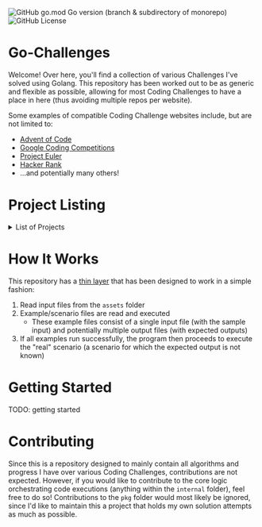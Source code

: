 ![GitHub go.mod Go version (branch & subdirectory of monorepo)][badge-go-version]
![GitHub License][badge-license]

# Go-Challenges
Welcome! Over here, you'll find a collection of various Challenges I've solved using Golang. This repository has been worked out to be as generic and flexible as possible, allowing for most Coding Challenges to have a place in here (thus avoiding multiple repos per website).

Some examples of compatible Coding Challenge websites include, but are not limited to:
* [Advent of Code](https://adventofcode.com)
* [Google Coding Competitions](https://github.com/google/coding-competitions-archive)
* [Project Euler](https://projecteuler.net)
* [Hacker Rank](https://www.hackerrank.com)
* ...and potentially many others!


# Project Listing
<details>
	<summary>List of Projects</summary>
	<ul>
		<li><a href="pkg/AdventOfCode2022/README.md">Advent of Code 2022</a></li>
		<li><a href="pkg/AdventOfCode2023/README.md">Advent of Code 2023</a></li>
	</ul>
</details>


# How It Works
This repository has a [thin layer](internal/lib/README.md) that has been designed to work in a simple fashion:
1. Read input files from the `assets` folder
2. Example/scenario files are read and executed
	* These example files consist of a single input file (with the sample input) and potentially multiple output files (with expected outputs)
3. If all examples run successfully, the program then proceeds to execute the "real" scenario (a scenario for which the expected output is not known)


# Getting Started
TODO: getting started


# Contributing
Since this is a repository designed to mainly contain all algorithms and progress I have over various Coding Challenges, contributions are not expected. However, if you would like to contribute to the core logic orchestrating code executions (anything within the `internal` folder), feel free to do so! Contributions to the `pkg` folder would most likely be ignored, since I'd like to maintain this a project that holds my own solution attempts as much as possible.


<!-- Links -->
[badge-license]: https://img.shields.io/github/license/Kaitachi/go-challenges
[badge-go-version]: https://img.shields.io/github/go-mod/go-version/Kaitachi/go-challenges/main


